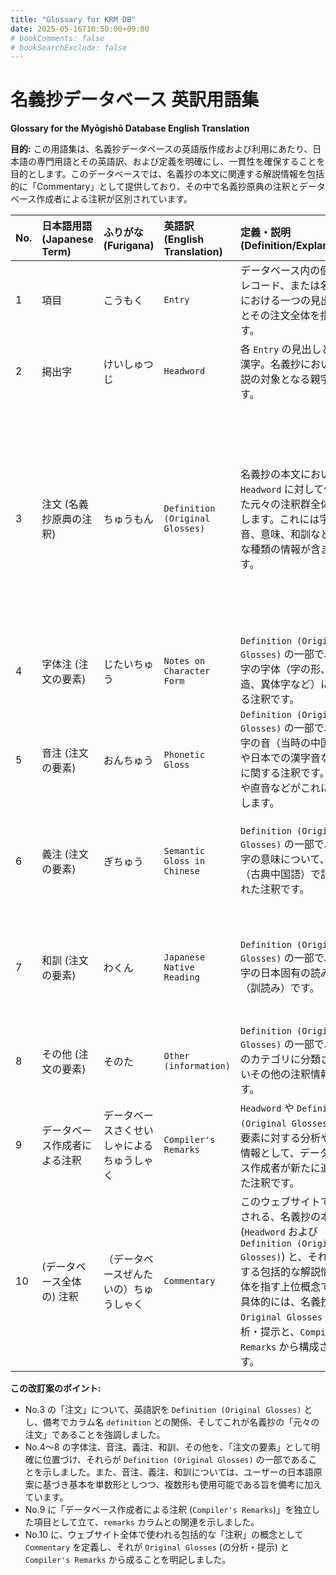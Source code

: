 ```yaml
---
title: "Glossary for KRM DB"
date: 2025-05-16T10:50:00+09:00
# bookComments: false
# bookSearchExclude: false
---
```


# 名義抄データベース 英訳用語集

**Glossary for the Myōgishō Database English Translation**



**目的:** この用語集は、名義抄データベースの英語版作成および利用にあたり、日本語の専門用語とその英語訳、および定義を明確にし、一貫性を確保することを目的とします。このデータベースでは、名義抄の本文に関連する解説情報を包括的に「Commentary」として提供しており、その中で名義抄原典の注釈とデータベース作成者による注釈が区別されています。

| No. | 日本語用語 (Japanese Term)           | ふりがな (Furigana)   | 英語訳 (English Translation)          | 定義・説明 (Definition/Explanation)                                                                                                                                                                                                                            | 備考 (Remarks)                                                                                                                                                                                            |
| :-- | :----------------------------------- | :-------------------- | :------------------------------------ | :----------------------------------------------------------------------------------------------------------------------------------------------------------------------------------------------------------------------------------------------------------- | :-------------------------------------------------------------------------------------------------------------------------------------------------------------------------------------------------------- |
| 1   | 項目                                 | こうもく              | `Entry`                               | データベース内の個々のレコード、または名義抄における一つの見出し語とその注文全体を指します。                                                                                                                                                                               |                                                                                                                                                                                                           |
| 2   | 掲出字                               | けいしゅつじ            | `Headword`                            | 各 `Entry` の見出しとなる漢字。名義抄において解説の対象となる親字です。                                                                                                                                                                                               |                                                                                                                                                                                                           |
| 3   | 注文 (名義抄原典の注釈)              | ちゅうもん            | `Definition (Original Glosses)`       | 名義抄の本文において、`Headword` に対して付された元々の注釈群全体を指します。これには字体、音、意味、和訓など様々な種類の情報が含まれます。                                                                                                                                           | **重要:** データベースのカラム名は `definition` となっています。このフィールドが名義抄の「元々の注文 (Original Glosses)」に相当することを明確にするため、適宜 `Definition (Original Glosses)` と表記します。 |
| 4   | 字体注 (注文の要素)                  | じたいちゅう          | `Notes on Character Form`             | `Definition (Original Glosses)` の一部で、掲出字の字体（字の形、構造、異体字など）に関する注釈です。                                                                                                                                                                        |                                                                                                                                                                                                           |
| 5   | 音注 (注文の要素)                    | おんちゅう            | `Phonetic Gloss`                      | `Definition (Original Glosses)` の一部で、掲出字の音（当時の中国語音や日本での漢字音など）に関する注釈です。反切や直音などがこれに該当します。                                                                                                                                            | ユーザー原案に基づき単数形としていますが、文脈により `Phonetic Glosses` も可。                                                                                                                                 |
| 6   | 義注 (注文の要素)                    | ぎちゅう              | `Semantic Gloss in Chinese`           | `Definition (Original Glosses)` の一部で、掲出字の意味について、漢文（古典中国語）で記述された注釈です。                                                                                                                                                                    | ユーザー原案に基づき単数形としていますが、文脈により `Semantic Glosses in Chinese` も可。                                                                                                                      |
| 7   | 和訓 (注文の要素)                    | わくん                | `Japanese Native Reading`             | `Definition (Original Glosses)` の一部で、掲出字の日本固有の読み方（訓読み）です。                                                                                                                                                                                        | ユーザー原案に基づき単数形としていますが、文脈により `Japanese Native Readings` も可。                                                                                                                         |
| 8   | その他 (注文の要素)                  | そのた                | `Other (information)`                 | `Definition (Original Glosses)` の一部で、上記のカテゴリに分類されないその他の注釈情報です。                                                                                                                                                                              |                                                                                                                                                                                                           |
| 9   | データベース作成者による注釈         | データベースさくせいしゃによるちゅうしゃく | `Compiler's Remarks`                  | `Headword` や `Definition (Original Glosses)` の各要素に対する分析や補足情報として、データベース作成者が新たに追加した注釈です。                                                                                                                                     | データベースの `remarks` カラムに格納されます。                                                                                                                                                                |
| 10  | (データベース全体の) 注釈           | （データベースぜんたいの）ちゅうしゃく | `Commentary`                          | このウェブサイトで提供される、名義抄の本文 (`Headword` および `Definition (Original Glosses)`) と、それに関する包括的な解説情報全体を指す上位概念です。具体的には、名義抄の `Original Glosses` の分析・提示と、`Compiler's Remarks` から構成されます。 | ドキュメントの冒頭「The Myōgishō Text and Commentary」で使用される用語です。                                                                                                                                      |


**この改訂案のポイント:**

* No.3 の「注文」について、英語訳を `Definition (Original Glosses)` とし、備考でカラム名 `definition` との関係、そしてこれが名義抄の「元々の注文」であることを強調しました。
* No.4～8 の字体注、音注、義注、和訓、その他を、「注文の要素」として明確に位置づけ、それらが `Definition (Original Glosses)` の一部であることを示しました。また、音注、義注、和訓については、ユーザーの日本語原案に基づき基本を単数形としつつ、複数形も使用可能である旨を備考に加えています。
* No.9 に「データベース作成者による注釈 (`Compiler's Remarks`)」を独立した項目として立て、`remarks` カラムとの関連を示しました。
* No.10 に、ウェブサイト全体で使われる包括的な「注釈」の概念として `Commentary` を定義し、それが `Original Glosses` (の分析・提示) と `Compiler's Remarks` から成ることを明記しました。

